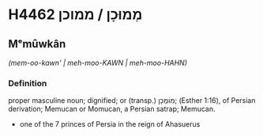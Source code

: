 # H4462 מְמוּכָן / ממוכן

## Mᵉmûwkân

_(mem-oo-kawn' | meh-moo-KAWN | meh-moo-HAHN)_

### Definition

proper masculine noun; dignified; or (transp.) מוֹמֻכָן; (Esther 1:16), of Persian derivation; Memucan or Momucan, a Persian satrap; Memucan.

- one of the 7 princes of Persia in the reign of Ahasuerus
